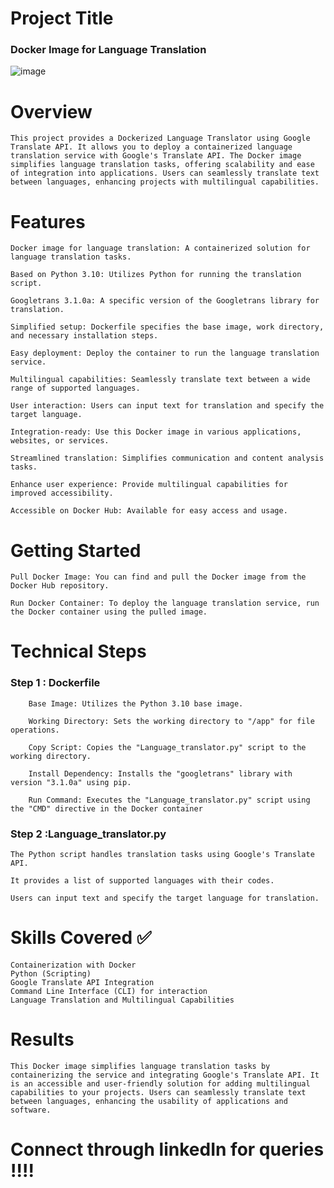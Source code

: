 # Project Title

 ### Docker Image for Language Translation

 ![image](https://github.com/praveendecode/Docker-languge-ai/assets/95226524/236d7cd6-f741-4d34-b1e7-0723eb8ed041)



 
# Overview

    This project provides a Dockerized Language Translator using Google Translate API. It allows you to deploy a containerized language translation service with Google's Translate API. The Docker image simplifies language translation tasks, offering scalability and ease of integration into applications. Users can seamlessly translate text between languages, enhancing projects with multilingual capabilities.
    
# Features

    Docker image for language translation: A containerized solution for language translation tasks.
    
    Based on Python 3.10: Utilizes Python for running the translation script.
    
    Googletrans 3.1.0a: A specific version of the Googletrans library for translation.
    
    Simplified setup: Dockerfile specifies the base image, work directory, and necessary installation steps.
    
    Easy deployment: Deploy the container to run the language translation service.
    
    Multilingual capabilities: Seamlessly translate text between a wide range of supported languages.
    
    User interaction: Users can input text for translation and specify the target language.
    
    Integration-ready: Use this Docker image in various applications, websites, or services.
    
    Streamlined translation: Simplifies communication and content analysis tasks.
    
    Enhance user experience: Provide multilingual capabilities for improved accessibility.
    
    Accessible on Docker Hub: Available for easy access and usage.

# Getting Started

    Pull Docker Image: You can find and pull the Docker image from the Docker Hub repository.

    Run Docker Container: To deploy the language translation service, run the Docker container using the pulled image.

# Technical Steps

### Step 1 : Dockerfile

        Base Image: Utilizes the Python 3.10 base image.
        
        Working Directory: Sets the working directory to "/app" for file operations.
        
        Copy Script: Copies the "Language_translator.py" script to the working directory.
        
        Install Dependency: Installs the "googletrans" library with version "3.1.0a" using pip.
        
        Run Command: Executes the "Language_translator.py" script using the "CMD" directive in the Docker container

### Step 2 :Language_translator.py

    The Python script handles translation tasks using Google's Translate API.
    
    It provides a list of supported languages with their codes.
    
    Users can input text and specify the target language for translation.

# Skills Covered ✅

    Containerization with Docker
    Python (Scripting)
    Google Translate API Integration
    Command Line Interface (CLI) for interaction
    Language Translation and Multilingual Capabilities

# Results

    This Docker image simplifies language translation tasks by containerizing the service and integrating Google's Translate API. It is an accessible and user-friendly solution for adding multilingual capabilities to your projects. Users can seamlessly translate text between languages, enhancing the usability of applications and software.

# Connect through linkedIn for queries !!!!
